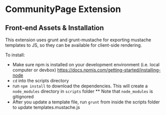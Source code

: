 # CommunityPage Extension

## Front-end Assets & Installation
This extension uses grunt and grunt-mustache for exporting mustache templates to JS, so they can be available for client-side rendering.

To install:

* Make sure npm is installed on your development environment (i.e. local computer or devbox) https://docs.npmjs.com/getting-started/installing-node
* `cd` into the scripts directory
* run `npm install` to download the dependencies. This will create a `node_modules` directory in `scripts` folder
** Note that `node_modules` is gitignored
* After you update a template file, run `grunt` from inside the scripts folder to update templates.mustache.js